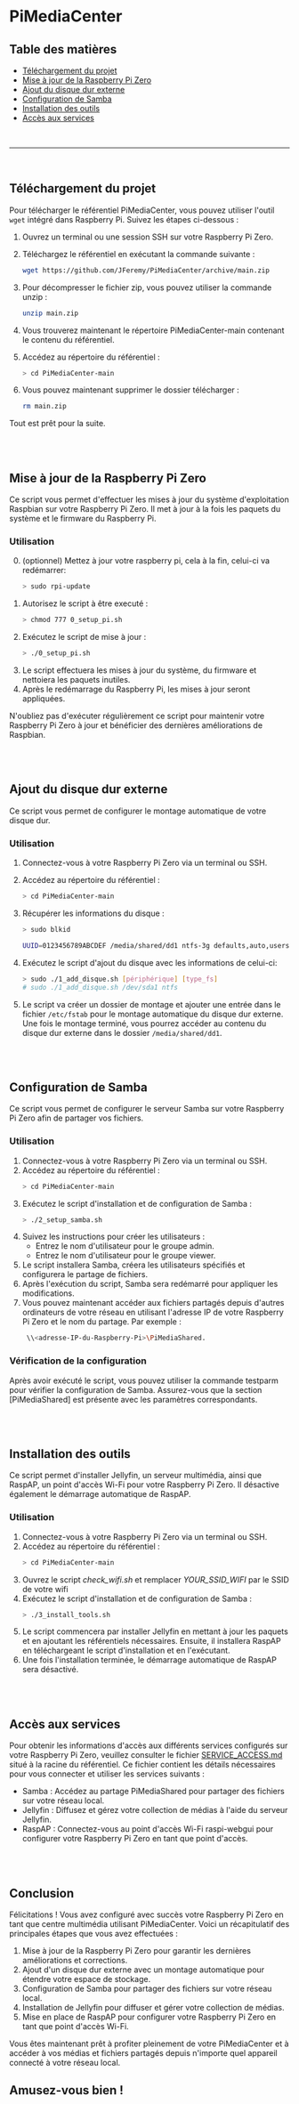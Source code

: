 # PiMediaCenter

## **Table des matières**

- [Téléchargement du projet](#téléchargement-du-projet)
- [Mise à jour de la Raspberry Pi Zero](#mise-à-jour-de-la-raspberry-pi-zero)
- [Ajout du disque dur externe](#ajout-du-disque-dur-externe)
- [Configuration de Samba](#configuration-de-samba)
- [Installation des outils](#installation-des-outils)
- [Accès aux services](#accès-aux-services)

</br>

---

</br>

## **Téléchargement du projet**

Pour télécharger le référentiel PiMediaCenter, vous pouvez utiliser l'outil `wget` intégré dans Raspberry Pi. Suivez les étapes ci-dessous :

1. Ouvrez un terminal ou une session SSH sur votre Raspberry Pi Zero.
2. Téléchargez le référentiel en exécutant la commande suivante :

   ```bash
   wget https://github.com/JFeremy/PiMediaCenter/archive/main.zip
   ```

3. Pour décompresser le fichier zip, vous pouvez utiliser la commande unzip :
   ```bash
   unzip main.zip
   ```
4. Vous trouverez maintenant le répertoire PiMediaCenter-main contenant le contenu du référentiel.
5. Accédez au répertoire du référentiel :
   ```bash
   > cd PiMediaCenter-main
   ```
6. Vous pouvez maintenant supprimer le dossier télécharger :
   ```bash
   rm main.zip
   ```

Tout est prêt pour la suite.

</br>
</br>

## **Mise à jour de la Raspberry Pi Zero**

Ce script vous permet d'effectuer les mises à jour du système d'exploitation Raspbian sur votre Raspberry Pi Zero. Il met à jour à la fois les paquets du système et le firmware du Raspberry Pi.

### **Utilisation**

0. (optionnel) Mettez à jour votre raspberry pi, cela à la fin, celui-ci va redémarrer:
   ```bash
   > sudo rpi-update
   ```
1. Autorisez le script à être executé :
   ```bash
   > chmod 777 0_setup_pi.sh
   ```
2. Exécutez le script de mise à jour :
   ```bash
   > ./0_setup_pi.sh
   ```
3. Le script effectuera les mises à jour du système, du firmware et nettoiera les paquets inutiles.
4. Après le redémarrage du Raspberry Pi, les mises à jour seront appliquées.

N'oubliez pas d'exécuter régulièrement ce script pour maintenir votre Raspberry Pi Zero à jour et bénéficier des dernières améliorations de Raspbian.

</br>
</br>

## **Ajout du disque dur externe**

Ce script vous permet de configurer le montage automatique de votre disque dur.

### **Utilisation**

1. Connectez-vous à votre Raspberry Pi Zero via un terminal ou SSH.
2. Accédez au répertoire du référentiel :
   ```bash
   > cd PiMediaCenter-main
   ```
3. Récupérer les informations du disque :

   ```bash
   > sudo blkid

   UUID=0123456789ABCDEF /media/shared/dd1 ntfs-3g defaults,auto,users,rw,nofail,noatime 0 0
   ```

4. Exécutez le script d'ajout du disque avec les informations de celui-ci:
   ```bash
   > sudo ./1_add_disque.sh [périphérique] [type_fs]
   # sudo ./1_add_disque.sh /dev/sda1 ntfs
   ```
5. Le script va créer un dossier de montage et ajouter une entrée dans le fichier `/etc/fstab` pour le montage automatique du disque dur externe. Une fois le montage terminé, vous pourrez accéder au contenu du disque dur externe dans le dossier `/media/shared/dd1`.

</br>
</br>

## **Configuration de Samba**

Ce script vous permet de configurer le serveur Samba sur votre Raspberry Pi Zero afin de partager vos fichiers.

### **Utilisation**

1. Connectez-vous à votre Raspberry Pi Zero via un terminal ou SSH.
2. Accédez au répertoire du référentiel :
   ```bash
   > cd PiMediaCenter-main
   ```
3. Exécutez le script d'installation et de configuration de Samba :
   ```bash
   > ./2_setup_samba.sh
   ```
4. Suivez les instructions pour créer les utilisateurs :
   - Entrez le nom d'utilisateur pour le groupe admin.
   - Entrez le nom d'utilisateur pour le groupe viewer.
5. Le script installera Samba, créera les utilisateurs spécifiés et configurera le partage de fichiers.
6. Après l'exécution du script, Samba sera redémarré pour appliquer les modifications.
7. Vous pouvez maintenant accéder aux fichiers partagés depuis d'autres ordinateurs de votre réseau en utilisant l'adresse IP de votre Raspberry Pi Zero et le nom du partage. Par exemple :
   ```bash
    \\<adresse-IP-du-Raspberry-Pi>\PiMediaShared.
   ```

### **Vérification de la configuration**

Après avoir exécuté le script, vous pouvez utiliser la commande testparm pour vérifier la configuration de Samba. Assurez-vous que la section [PiMediaShared] est présente avec les paramètres correspondants.

</br>
</br>

## **Installation des outils**

Ce script permet d'installer Jellyfin, un serveur multimédia, ainsi que RaspAP, un point d'accès Wi-Fi pour votre Raspberry Pi Zero. Il désactive également le démarrage automatique de RaspAP.

### **Utilisation**

1. Connectez-vous à votre Raspberry Pi Zero via un terminal ou SSH.
2. Accédez au répertoire du référentiel :
   ```bash
   > cd PiMediaCenter-main
   ```
3. Ouvrez le script _check_wifi.sh_ et remplacer _YOUR_SSID_WIFI_ par le SSID de votre wifi
4. Exécutez le script d'installation et de configuration de Samba :
   ```bash
   > ./3_install_tools.sh
   ```
5. Le script commencera par installer Jellyfin en mettant à jour les paquets et en ajoutant les référentiels nécessaires. Ensuite, il installera RaspAP en téléchargeant le script d'installation et en l'exécutant.
6. Une fois l'installation terminée, le démarrage automatique de RaspAP sera désactivé.

</br>
</br>

## **Accès aux services**

Pour obtenir les informations d'accès aux différents services configurés sur votre Raspberry Pi Zero, veuillez consulter le fichier [SERVICE_ACCESS.md](./SERVICE_ACCESS.md) situé à la racine du référentiel. Ce fichier contient les détails nécessaires pour vous connecter et utiliser les services suivants :

- Samba : Accédez au partage PiMediaShared pour partager des fichiers sur votre réseau local.
- Jellyfin : Diffusez et gérez votre collection de médias à l'aide du serveur Jellyfin.
- RaspAP : Connectez-vous au point d'accès Wi-Fi raspi-webgui pour configurer votre Raspberry Pi Zero en tant que point d'accès.

</br>
</br>

## **Conclusion**

Félicitations ! Vous avez configuré avec succès votre Raspberry Pi Zero en tant que centre multimédia utilisant PiMediaCenter. Voici un récapitulatif des principales étapes que vous avez effectuées :

1. Mise à jour de la Raspberry Pi Zero pour garantir les dernières améliorations et corrections.
2. Ajout d'un disque dur externe avec un montage automatique pour étendre votre espace de stockage.
3. Configuration de Samba pour partager des fichiers sur votre réseau local.
4. Installation de Jellyfin pour diffuser et gérer votre collection de médias.
5. Mise en place de RaspAP pour configurer votre Raspberry Pi Zero en tant que point d'accès Wi-Fi.

Vous êtes maintenant prêt à profiter pleinement de votre PiMediaCenter et à accéder à vos médias et fichiers partagés depuis n'importe quel appareil connecté à votre réseau local.

## Amusez-vous bien !

